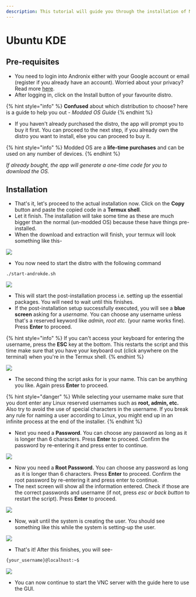 ```yaml
---
description: This tutorial will guide you through the installation of Modded Ubuntu KDE
---
```


# Ubuntu KDE

## Pre-requisites

* You need to login into Andronix either with your Google account or email \(register if you already have an account\). Worried about your privacy? Read more [here](https://andronix.app/privacy-policy/).
* After logging in, click on the Install button of your favourite distro.

{% hint style="info" %}
**Confused** about which distribution to choose? here is a guide to help you out - _Modded OS Guide_
{% endhint %}

* If you haven't already purchased the distro, the app will prompt you to buy it first. You can proceed to the next step, if you already own the distro you want to install, else you can proceed to buy it.

{% hint style="info" %}
Modded OS are a **life-time purchases** and can be used on any number of devices.
{% endhint %}

_If already bought, the app will generate a one-time code for you to download the OS._

## Installation

* That's it, let's proceed to the actual installation now. Click on the **Copy** button and paste the copied code in a **Termux shell**.
* Let it finish. The installation will take some time as these are much bigger than the normal \(un-modded OS\) because these have things pre-installed.
* When the download and extraction will finish, your termux will look something like this-

![](../../.gitbook/assets/complete_install_moddedos.png)

* You now need to start the distro with the following command

```text
./start-androkde.sh
```

![](../../.gitbook/assets/start_moddedos.png)

* This will start the post-installation process i.e. setting up the essential packages. You will need to wait until this finishes.
* If the post-installation setup successfully executed, you will see a **blue screen** asking for a _username._ You can choose any username unless that's a reserved keyword like _admin, root etc._ \(your name works fine\). Press **Enter** to proceed.

{% hint style="info" %}
If you can't access your keyboard for entering the username, press the **ESC** key at the bottom. This restarts the script and this time make sure that you have your keyboard out \(click anywhere on the terminal\) when you're in the Termux shell.
{% endhint %}

![](../../.gitbook/assets/username_user.png)

* The second thing the script asks for is your name. This can be anything you like. Again press **Enter** to proceed.

{% hint style="danger" %}
While selecting your username make sure that you dont enter any Linux reserved usernames such as **root, admin, etc.**  Also try to avoid the use of special characters in the username. If you break any rule for naming a user according to Linux, you might end up in an infinite process at the end of the installer. 
{% endhint %}



* Next you need a **Password**. You can choose any password as long as it is longer than 6 characters. Press **Enter** to proceed. Confirm the password by re-entering it and press enter to continue.

![](../../.gitbook/assets/pass_user.png)

* Now you need a **Root Password.** You can choose any password as long as it is longer than 6 characters. Press **Enter** to proceed. Confirm the root password by re-entering it and press enter to continue.
* The next screen will show all the information entered. Check if those are the correct passwords and username \(if not, press _esc or back button_ to restart the script\). Press **Enter** to proceed.

![](../../.gitbook/assets/confirm_user.png)

* Now, wait until the system is creating the user. You should see something like this while the system is setting-up the user.

![](../../.gitbook/assets/user_creation_moddedos.png)

* That's it! After this finishes, you will see-

```bash
{your_username}@localhost:~$
```

![](../../.gitbook/assets/after_user.png)

* You can now continue to start the VNC server with the guide here to use the GUI.

